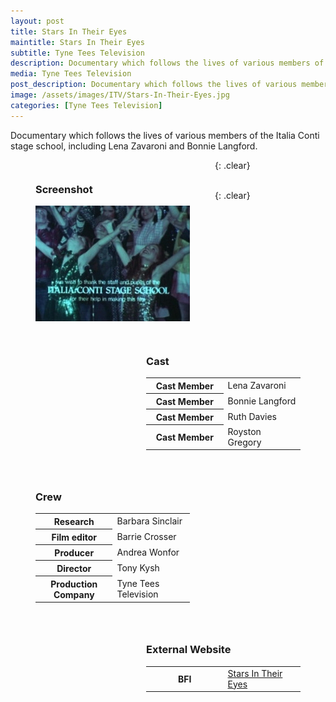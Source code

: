 ```yaml
---
layout: post
title: Stars In Their Eyes
maintitle: Stars In Their Eyes
subtitle: Tyne Tees Television
description: Documentary which follows the lives of various members of the Italia Conti stage school, including Lena Zavaroni and Bonnie Langford.
media: Tyne Tees Television
post_description: Documentary which follows the lives of various members of the Italia Conti stage school, including Lena Zavaroni and Bonnie Langford.
image: /assets/images/ITV/Stars-In-Their-Eyes.jpg
categories: [Tyne Tees Television]
---
```


Documentary which follows the lives of various members of the Italia Conti stage school, including Lena Zavaroni and Bonnie Langford.

<figure class="fig1" id="Screenshot">
<figcaption><h3>Screenshot</h3></figcaption>
<img src="/assets/images/ITV/Stars-In-Their-Eyes.jpg" class="full-width"/>
</figure>

<figure class="fig2" id="cast">
<figcaption><h3>Cast</h3></figcaption>
<table>
<tr><th style="width:50%;">Cast Member</th><td style="width:50%;">Lena Zavaroni</td></tr>
<tr><th>Cast Member</th><td>Bonnie Langford</td></tr>
<tr><th>Cast Member</th><td>Ruth Davies</td></tr>
<tr><th>Cast Member</th><td>Royston Gregory</td></tr>
</table>
</figure>

{: .clear}

<figure class="fig1" id="crew">
<figcaption><h3>Crew</h3></figcaption>
<table>
<tr><th style="width:50%;">Research</th><td style="width:50%;">Barbara Sinclair</td></tr>
<tr><th>Film editor</th><td>Barrie Crosser</td></tr>
<tr><th>Producer</th><td>Andrea Wonfor</td></tr>
<tr><th>Director</th><td>Tony Kysh</td></tr>
<tr><th>Production Company</th><td>Tyne Tees Television</td></tr>
</table>
</figure>

<figure class="fig2" id="external-website">
<figcaption><h3>External Website</h3></figcaption>
<table>
<tr><th style="width:50%;">BFI</th><td style="width:50%;"><a href="http://www.bfi.org.uk/films-tv-people/4ce2b771f367a">Stars In Their Eyes</a></td></tr>
</table>
</figure>

<br />{: .clear}

<style>
.fig1 {float:left; width:49%;}

.fig2 {float:right; width:49%;}

figcaption {float:left; width:100%;}

@media only screen and (max-width: 700px) {
.fig1 {float:left; width:100%;}
.fig2 {float:left; width:100%;}
figcaption {float:left; width:100%; margin-bottom: 10px;}
}
</style>

